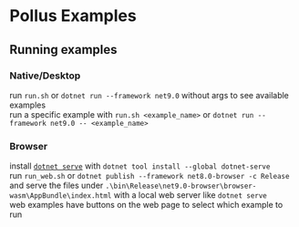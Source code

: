 # Pollus Examples

## Running examples
### Native/Desktop
run `run.sh` or `dotnet run --framework net9.0` without args to see available examples  
run a specific example with `run.sh <example_name>` or `dotnet run --framework net9.0 -- <example_name>`  

### Browser
install [`dotnet serve`](https://github.com/natemcmaster/dotnet-serve) with `dotnet tool install --global dotnet-serve`  
run `run_web.sh` or `dotnet publish --framework net8.0-browser -c Release` and serve the files under `.\bin\Release\net9.0-browser\browser-wasm\AppBundle\index.html` with a local web server like `dotnet serve`  
web examples have buttons on the web page to select which example to run